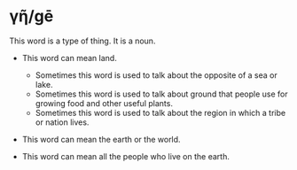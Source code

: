 # γῆ/gē
This word is a type of thing. It is a noun.

* This word can mean land.
    * Sometimes this word is used to talk about the opposite of a sea or lake.
    * Sometimes this word is used to talk about ground that people use for growing food and other useful plants.
    * Sometimes this word is used to talk about the region in which a tribe or nation lives.

* This word can mean the earth or the world.

* This word can mean all the people who live on the earth. 
